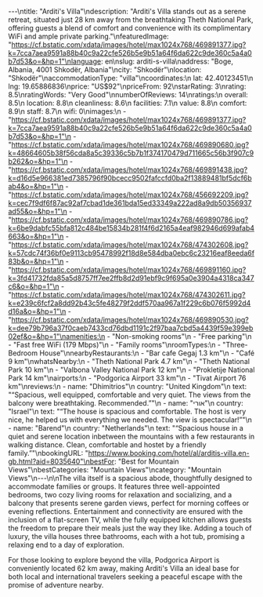 ---\ntitle: "Arditi's Villa"\ndescription: "Arditi's Villa stands out as a serene retreat, situated just 28 km away from the breathtaking Theth National Park, offering guests a blend of comfort and convenience with its complimentary WiFi and ample private parking."\nfeaturedImage: "https://cf.bstatic.com/xdata/images/hotel/max1024x768/469891377.jpg?k=7cca7aea9591a88b40c9a22cfe526b5e9b51a64f6da622c9de360c5a4a0b7d53&o=&hp=1"\nlanguage: en\nslug: arditi-s-villa\naddress: "Boge, Albania, 4001 Shkodër, Albania"\ncity: "Shkodër"\nlocation: "Shkodër"\naccommodationType: "villa"\ncoordinates:\n  lat: 42.40123451\n  lng: 19.65886836\nprice: "US$92"\npriceFrom: 92\nstarRating: 3\nrating: 8.5\nratingWords: "Very Good"\nnumberOfReviews: 14\nratings:\n  overall: 8.5\n  location: 8.8\n  cleanliness: 8.6\n  facilities: 7.1\n  value: 8.8\n  comfort: 8.9\n  staff: 8.7\n  wifi: 0\nimages:\n  - "https://cf.bstatic.com/xdata/images/hotel/max1024x768/469891377.jpg?k=7cca7aea9591a88b40c9a22cfe526b5e9b51a64f6da622c9de360c5a4a0b7d53&o=&hp=1"\n  - "https://cf.bstatic.com/xdata/images/hotel/max1024x768/469890680.jpg?k=48664605b38f56cda8a5c39336c5b7b1f374170479d711665c56b3f907c9b262&o=&hp=1"\n  - "https://cf.bstatic.com/xdata/images/hotel/max1024x768/469891438.jpg?k=d16d5e966381ed7385796f90bcecc9502fafccfd0ba2f13889481bf5dcf6bab4&o=&hp=1"\n  - "https://cf.bstatic.com/xdata/images/hotel/max1024x768/456692209.jpg?k=cec7f9df6f87ac92af7cbad1de361bda15ed33349a222ad8a9db50356937ad55&o=&hp=1"\n  - "https://cf.bstatic.com/xdata/images/hotel/max1024x768/469890786.jpg?k=6be9dabfc55bfa812c484be15834b281f4f6d2165a4eaf982946d699afab4663&o=&hp=1"\n  - "https://cf.bstatic.com/xdata/images/hotel/max1024x768/474302608.jpg?k=57cdc74f36bf0e9113cb95478992f18d8e584dba0ebc6c23216eaf8eeda6f83b&o=&hp=1"\n  - "https://cf.bstatic.com/xdata/images/hotel/max1024x768/469891160.jpg?k=3fd41732fda85a5d8757ff7ee2ffb8d2d91ebf9c9f695a0e3904a4318ca347c6&o=&hp=1"\n  - "https://cf.bstatic.com/xdata/images/hotel/max1024x768/474302611.jpg?k=e239c6fcf2a8dd92b43c5fe48279f2ddf570aa967a1f229c6b076f5992d4d16a&o=&hp=1"\n  - "https://cf.bstatic.com/xdata/images/hotel/max1024x768/469890530.jpg?k=dee79b796a37f0caeb7433cd76dbd1191c2f97baa7cbd5a4439f59e399eb02ef&o=&hp=1"\namenities:\n  - "Non-smoking rooms"\n  - "Free parking"\n  - "Fast free WiFi (179 Mbps)"\n  - "Family rooms"\nroomTypes:\n  - "Three-Bedroom House"\nnearbyRestaurants:\n  - "Bar cafe Gegaj 1.3 km"\n  - "Café 9 km"\nwhatsNearby:\n  - "Theth National Park 4.7 km"\n  - "Theth National Park 10 km"\n  - "Valbona Valley National Park 12 km"\n  - "Prokletije National Park 14 km"\nairports:\n  - "Podgorica Airport 33 km"\n  - "Tivat Airport 76 km"\nreviews:\n  - name: "Dhimitrios"\n    country: "United Kingdom"\n    text: "“Spacious, well equipped, comfortable and very quiet. The views from the balcony were breathtaking. Recommended.”"\n  - name: "אורי"\n    country: "Israel"\n    text: "“The house is spacious and comfortable. The host is very nice, he helped us with everything we needed. The view is spectacular!”"\n  - name: "Barend"\n    country: "Netherlands"\n    text: "“Spacious house in a quiet and serene location inbetween the mountains with a few restaurants in walking distance. Clean, comfortable and hostet by a friendly family.”"\nbookingURL: "https://www.booking.com/hotel/al/arditis-villa.en-gb.html?aid=8035640"\nbestFor: "Best for Mountain Views"\nbestCategories: "Mountain Views"\ncategory: "Mountain Views"\n---\n\nThe villa itself is a spacious abode, thoughtfully designed to accommodate families or groups. It features three well-appointed bedrooms, two cozy living rooms for relaxation and socializing, and a balcony that presents serene garden views, perfect for morning coffees or evening reflections. Entertainment and connectivity are ensured with the inclusion of a flat-screen TV, while the fully equipped kitchen allows guests the freedom to prepare their meals just the way they like. Adding a touch of luxury, the villa houses three bathrooms, each with a hot tub, promising a relaxing end to a day of exploration.

For those looking to explore beyond the villa, Podgorica Airport is conveniently located 62 km away, making Arditi's Villa an ideal base for both local and international travelers seeking a peaceful escape with the promise of adventure nearby.